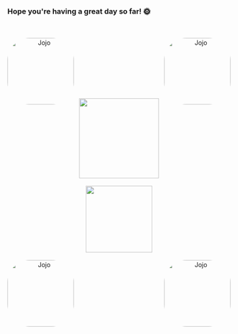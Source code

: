 ### Hope you're having a great day so far! 🌞
 

<div align="center">
    <br>
    <br>
<img align="right" alt="Jojo" height="150" style="border-radius:50px;" src="https://media.discordapp.net/attachments/964892160124157966/1047330214352531466/1806920_aky45mjA.png?width=452&height=452"> 
 <img align="left" alt="Jojo" height="150" style="border-radius:50px;" src="https://media.discordapp.net/attachments/964892160124157966/1047330195377504336/1806920_JN0LCbey.png?width=452&height=452"> 
  <br>
  <br>
  <br>
 <br>
   <br>
  <br>
  <br>
 <br>
 <a href="https://github.com/JoaoDaviRibeiro">
    <img align="center" height="180em" src="https://github-readme-stats.vercel.app/api?username=JoaoDaviRibeiro&show_icons=true&theme=clude_all_commits=true&count_private=true"/>
    <br>
    <br>
  <img height="150em" src="https://github-readme-stats.vercel.app/api/top-langs/?username=JoaoDaviRibeiro&layout=compact&langs_count=7&theme=dark"/>
  <br>
   <div style="display: inline_block"><br>
<img align="right" alt="Jojo" height="150" style="border-radius:50px;" src="https://cdn.discordapp.com/attachments/964892160124157966/1047305949653770260/download20221102210130.png"> 
<img align="left" alt="Jojo" height="150" style="border-radius:50px;" src="https://media.discordapp.net/attachments/964892160124157966/1047312545469435984/download20221102210021.png?width=452&height=452">
</div>

<!--
**JoaoDaviRibeiro/JoaoDaviRibeiro** is a ✨ _special_ ✨ repository because its `README.md` (this file) appears on your GitHub profile.

Here are some ideas to get you started:

- 🔭 I’m currently working on ...
- 🌱 I’m currently learning ...
- 👯 I’m looking to collaborate on ...
- 🤔 I’m looking for help with ...
- 💬 Ask me about ...
- 📫 How to reach me: ...
- 😄 Pronouns: ...
- ⚡ Fun fact: ...
-->
